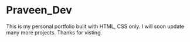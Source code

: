 <h1>Praveen_Dev</h1>
<p>This is my personal portfolio bulit with HTML, CSS only. I will soon update many more projects. Thanks for visting.</p>
<img src="https://github.com/praveen-pravee/pveen-dev.github.io/img/page.png" alt="">
